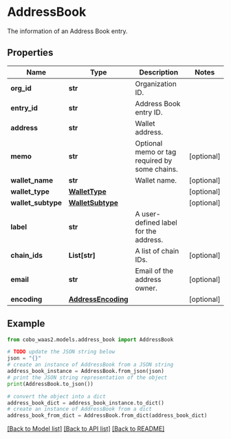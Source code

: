 # AddressBook

The information of an Address Book entry.

## Properties

Name | Type | Description | Notes
------------ | ------------- | ------------- | -------------
**org_id** | **str** | Organization ID. | 
**entry_id** | **str** | Address Book entry ID. | 
**address** | **str** | Wallet address. | 
**memo** | **str** | Optional memo or tag required by some chains. | [optional] 
**wallet_name** | **str** | Wallet name. | [optional] 
**wallet_type** | [**WalletType**](WalletType.md) |  | [optional] 
**wallet_subtype** | [**WalletSubtype**](WalletSubtype.md) |  | [optional] 
**label** | **str** | A user-defined label for the address. | 
**chain_ids** | **List[str]** | A list of chain IDs. | [optional] 
**email** | **str** | Email of the address owner. | [optional] 
**encoding** | [**AddressEncoding**](AddressEncoding.md) |  | [optional] 

## Example

```python
from cobo_waas2.models.address_book import AddressBook

# TODO update the JSON string below
json = "{}"
# create an instance of AddressBook from a JSON string
address_book_instance = AddressBook.from_json(json)
# print the JSON string representation of the object
print(AddressBook.to_json())

# convert the object into a dict
address_book_dict = address_book_instance.to_dict()
# create an instance of AddressBook from a dict
address_book_from_dict = AddressBook.from_dict(address_book_dict)
```
[[Back to Model list]](../README.md#documentation-for-models) [[Back to API list]](../README.md#documentation-for-api-endpoints) [[Back to README]](../README.md)


